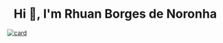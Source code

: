 <h1 align="center">Hi 👋, I'm Rhuan Borges de Noronha</h1>

[![card](https://github-readme-stats.vercel.app/api?username=RhuanBorgesnr&theme=default)](https://github.com/RhuanBorgesnr/)
